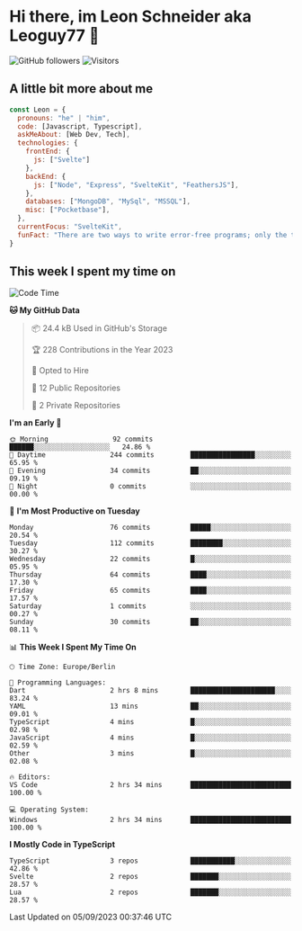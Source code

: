 # Hi there, im Leon Schneider aka Leoguy77 👋

![GitHub followers](https://img.shields.io/github/followers/leoguy77.svg?style=social&label=Followers) ![Visitors](https://visitor-badge.glitch.me/badge?page_id=leoguy77.leoguy77)

## A little bit more about me

```javascript
const Leon = {
  pronouns: "he" | "him",
  code: [Javascript, Typescript],
  askMeAbout: [Web Dev, Tech],
  technologies: {
    frontEnd: {
      js: ["Svelte"]
    },
    backEnd: {
      js: ["Node", "Express", "SvelteKit", "FeathersJS"],
    },
    databases: ["MongoDB", "MySql", "MSSQL"],
    misc: ["Pocketbase"],
  },
  currentFocus: "SvelteKit",
  funFact: "There are two ways to write error-free programs; only the third one works"
}
```

## This week I spent my time on

<!--START_SECTION:waka-->
![Code Time](http://img.shields.io/badge/Code%20Time-111%20hrs%209%20mins-blue)

**🐱 My GitHub Data** 

> 📦 24.4 kB Used in GitHub's Storage 
 > 
> 🏆 228 Contributions in the Year 2023
 > 
> 💼 Opted to Hire
 > 
> 📜 12 Public Repositories 
 > 
> 🔑 2 Private Repositories 
 > 
**I'm an Early 🐤** 

```text
🌞 Morning                92 commits          ██████░░░░░░░░░░░░░░░░░░░   24.86 % 
🌆 Daytime                244 commits         ████████████████░░░░░░░░░   65.95 % 
🌃 Evening                34 commits          ██░░░░░░░░░░░░░░░░░░░░░░░   09.19 % 
🌙 Night                  0 commits           ░░░░░░░░░░░░░░░░░░░░░░░░░   00.00 % 
```
📅 **I'm Most Productive on Tuesday** 

```text
Monday                   76 commits          █████░░░░░░░░░░░░░░░░░░░░   20.54 % 
Tuesday                  112 commits         ████████░░░░░░░░░░░░░░░░░   30.27 % 
Wednesday                22 commits          █░░░░░░░░░░░░░░░░░░░░░░░░   05.95 % 
Thursday                 64 commits          ████░░░░░░░░░░░░░░░░░░░░░   17.30 % 
Friday                   65 commits          ████░░░░░░░░░░░░░░░░░░░░░   17.57 % 
Saturday                 1 commits           ░░░░░░░░░░░░░░░░░░░░░░░░░   00.27 % 
Sunday                   30 commits          ██░░░░░░░░░░░░░░░░░░░░░░░   08.11 % 
```


📊 **This Week I Spent My Time On** 

```text
🕑︎ Time Zone: Europe/Berlin

💬 Programming Languages: 
Dart                     2 hrs 8 mins        █████████████████████░░░░   83.24 % 
YAML                     13 mins             ██░░░░░░░░░░░░░░░░░░░░░░░   09.01 % 
TypeScript               4 mins              █░░░░░░░░░░░░░░░░░░░░░░░░   02.98 % 
JavaScript               4 mins              █░░░░░░░░░░░░░░░░░░░░░░░░   02.59 % 
Other                    3 mins              █░░░░░░░░░░░░░░░░░░░░░░░░   02.08 % 

🔥 Editors: 
VS Code                  2 hrs 34 mins       █████████████████████████   100.00 % 

💻 Operating System: 
Windows                  2 hrs 34 mins       █████████████████████████   100.00 % 
```

**I Mostly Code in TypeScript** 

```text
TypeScript               3 repos             ███████████░░░░░░░░░░░░░░   42.86 % 
Svelte                   2 repos             ███████░░░░░░░░░░░░░░░░░░   28.57 % 
Lua                      2 repos             ███████░░░░░░░░░░░░░░░░░░   28.57 % 
```




 Last Updated on 05/09/2023 00:37:46 UTC
<!--END_SECTION:waka-->
